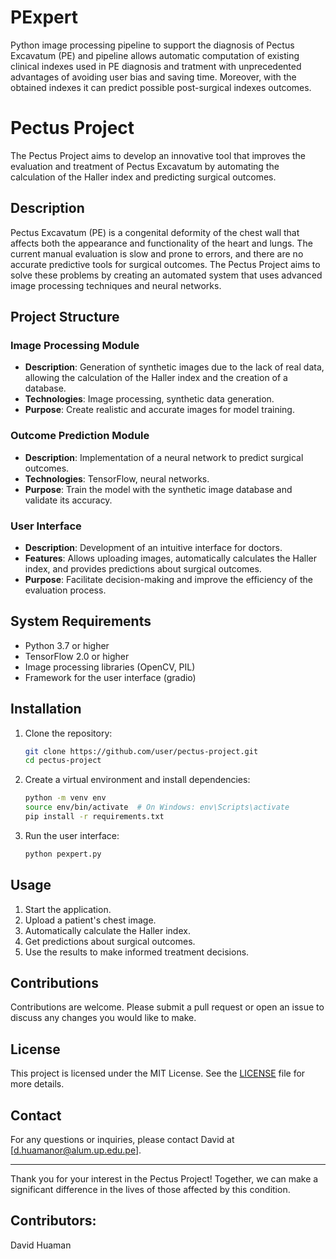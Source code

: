 # PExpert

Python image processing pipeline to support the diagnosis of Pectus Excavatum (PE) and  pipeline allows automatic computation of existing clinical indexes used in PE diagnosis and tratment with unprecedented advantages of avoiding user bias and saving time. Moreover, with the obtained indexes it can predict possible post-surgical indexes outcomes.

# Pectus Project

The Pectus Project aims to develop an innovative tool that improves the evaluation and treatment of Pectus Excavatum by automating the calculation of the Haller index and predicting surgical outcomes.

## Description

Pectus Excavatum (PE) is a congenital deformity of the chest wall that affects both the appearance and functionality of the heart and lungs. The current manual evaluation is slow and prone to errors, and there are no accurate predictive tools for surgical outcomes. The Pectus Project aims to solve these problems by creating an automated system that uses advanced image processing techniques and neural networks.

## Project Structure

### Image Processing Module

- **Description**: Generation of synthetic images due to the lack of real data, allowing the calculation of the Haller index and the creation of a database.
- **Technologies**: Image processing, synthetic data generation.
- **Purpose**: Create realistic and accurate images for model training.

### Outcome Prediction Module

- **Description**: Implementation of a neural network to predict surgical outcomes.
- **Technologies**: TensorFlow, neural networks.
- **Purpose**: Train the model with the synthetic image database and validate its accuracy.

### User Interface

- **Description**: Development of an intuitive interface for doctors.
- **Features**: Allows uploading images, automatically calculates the Haller index, and provides predictions about surgical outcomes.
- **Purpose**: Facilitate decision-making and improve the efficiency of the evaluation process.

## System Requirements

- Python 3.7 or higher
- TensorFlow 2.0 or higher
- Image processing libraries (OpenCV, PIL)
- Framework for the user interface (gradio)

## Installation

1. Clone the repository:
    ```bash
    git clone https://github.com/user/pectus-project.git
    cd pectus-project
    ```

2. Create a virtual environment and install dependencies:
    ```bash
    python -m venv env
    source env/bin/activate  # On Windows: env\Scripts\activate
    pip install -r requirements.txt
    ```

3. Run the user interface:
    ```bash
    python pexpert.py
    ```

## Usage

1. Start the application.
2. Upload a patient's chest image.
3. Automatically calculate the Haller index.
4. Get predictions about surgical outcomes.
5. Use the results to make informed treatment decisions.

## Contributions

Contributions are welcome. Please submit a pull request or open an issue to discuss any changes you would like to make.

## License

This project is licensed under the MIT License. See the [LICENSE](LICENSE) file for more details.

## Contact

For any questions or inquiries, please contact David at [d.huamanor@alum.up.edu.pe].

---

Thank you for your interest in the Pectus Project! Together, we can make a significant difference in the lives of those affected by this condition.

## Contributors:
David Huaman
